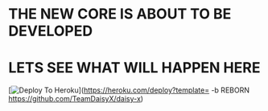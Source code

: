# THE NEW CORE IS ABOUT TO BE DEVELOPED
# LETS SEE WHAT WILL HAPPEN HERE
[![Deploy To Heroku](https://www.herokucdn.com/deploy/button.svg)](https://heroku.com/deploy?template= -b REBORN https://github.com/TeamDaisyX/daisy-x)
